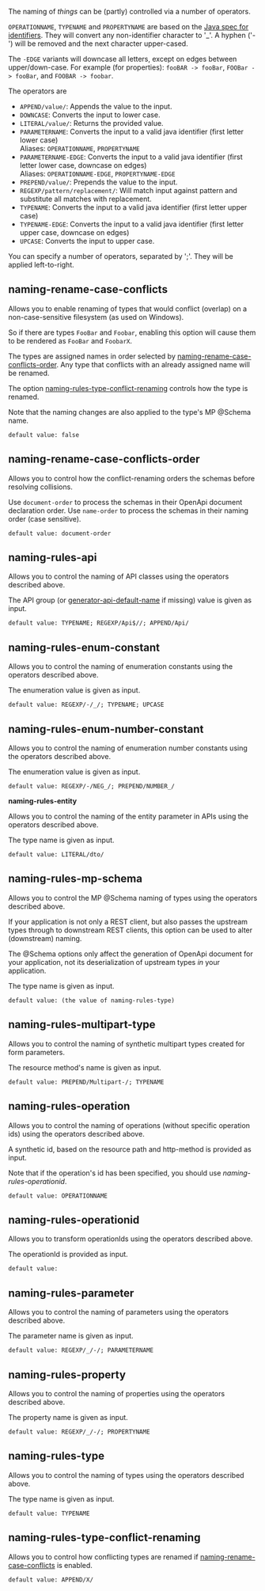 
The naming of *things* can be (partly) controlled via a number of operators.

`OPERATIONNAME`, `TYPENAME` and `PROPERTYNAME` are based on the [Java spec for identifiers](https://docs.oracle.com/javase/specs/jls/se7/html/jls-3.html#jls-3.8). They will convert any non-identifier character to '_'. A hyphen ('-') will be removed and the next character upper-cased.

The `-EDGE` variants will downcase all letters, except on edges between upper/down-case.
For example (for properties): `fooBAR -> fooBar`, `FOOBar -> fooBar`, and `FOOBAR -> foobar`.

The operators are

* `APPEND/value/`: Appends the value to the input.
* `DOWNCASE`: Converts the input to lower case.
* `LITERAL/value/`: Returns the provided value.
* `PARAMETERNAME`: Converts the input to a valid java identifier (first letter lower case)  
  Aliases: `OPERATIONNAME`, `PROPERTYNAME`
* `PARAMETERNAME-EDGE`: Converts the input to a valid java identifier (first letter lower case, downcase on edges)  
  Aliases: `OPERATIONNAME-EDGE`, `PROPERTYNAME-EDGE`
* `PREPEND/value/`: Prepends the value to the input.
* `REGEXP/pattern/replacement/`: Will match input against pattern and substitute all matches with replacement.
* `TYPENAME`: Converts the input to a valid java identifier (first letter upper case)
* `TYPENAME-EDGE`: Converts the input to a valid java identifier (first letter upper case, downcase on edges)
* `UPCASE`: Converts the input to upper case.

You can specify a number of operators, separated by ';'. They will be applied left-to-right.

    
## **naming-rename-case-conflicts**

Allows you to enable renaming of types that would conflict (overlap) on a non-case-sensitive filesystem (as used on Windows).

So if there are types `FooBar` and `Foobar`, enabling this option will cause them to be rendered as `FooBar` and `FoobarX`.

The types are assigned names in order selected by [naming-rename-case-conflicts-order](#naming-rename-case-conflicts-order). Any type that conflicts with an already assigned name will be renamed.

The option [naming-rules-type-conflict-renaming](#naming-rules-type-conflict-renaming) controls how the type is renamed.

Note that the naming changes are also applied to the type's MP @Schema name.

    default value: false

## **naming-rename-case-conflicts-order**

Allows you to control how the conflict-renaming orders the schemas before resolving collisions.

Use `document-order` to process the schemas in their OpenApi document declaration order.
Use `name-order` to process the schemas in their naming order (case sensitive).

	default value: document-order

## **naming-rules-api**

Allows you to control the naming of API classes using the operators described above.

The API group (or [generator-api-default-name](./Configuration-generator.md#generator-api-default-name) if missing) value is given as input.

    default value: TYPENAME; REGEXP/Api$//; APPEND/Api/

## **naming-rules-enum-constant**

Allows you to control the naming of enumeration constants using the operators described above.

The enumeration value is given as input.

    default value: REGEXP/-/_/; TYPENAME; UPCASE

## **naming-rules-enum-number-constant**

Allows you to control the naming of enumeration number constants using the operators described above.

The enumeration value is given as input.

    default value: REGEXP/-/NEG_/; PREPEND/NUMBER_/

**naming-rules-entity**

Allows you to control the naming of the entity parameter in APIs using the operators described above.

The type name is given as input.

    default value: LITERAL/dto/

## **naming-rules-mp-schema**

Allows you to control the MP @Schema naming of types using the operators described above.

If your application is not only a REST client, but also passes the upstream types through
to downstream REST clients, this option can be used to alter (downstream) naming.

The @Schema options only affect the generation of OpenApi document for your application,
not its deserialization of upstream types *in* your application.

The type name is given as input.

    default value: (the value of naming-rules-type)

## **naming-rules-multipart-type**

Allows you to control the naming of synthetic multipart types created for form parameters.

The resource method's name is given as input.

    default value: PREPEND/Multipart-/; TYPENAME

## **naming-rules-operation**

Allows you to control the naming of operations (without specific operation ids) using the operators described above.

A synthetic id, based on the resource path and http-method is provided as input.

Note that if the operation's id has been specified, you should use *naming-rules-operationid*.

    default value: OPERATIONNAME


## **naming-rules-operationid**

Allows you to transform operationIds using the operators described above.

The operationId is provided as input.

    default value:


## **naming-rules-parameter**

Allows you to control the naming of parameters using the operators described above.

The parameter name is given as input.

    default value: REGEXP/_/-/; PARAMETERNAME

## **naming-rules-property**

Allows you to control the naming of properties using the operators described above.

The property name is given as input.

    default value: REGEXP/_/-/; PROPERTYNAME

## **naming-rules-type**

Allows you to control the naming of types using the operators described above.

The type name is given as input.

    default value: TYPENAME


## **naming-rules-type-conflict-renaming**

Allows you to control how conflicting types are renamed if [naming-rename-case-conflicts](#naming-rename-case-conflicts) is enabled.

    default value: APPEND/X/

